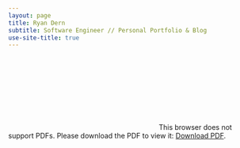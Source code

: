 ```yaml
---
layout: page
title: Ryan Dern
subtitle: Software Engineer // Personal Portfolio & Blog
use-site-title: true
---
```


<object data="http://RMDern.github.io/RyanDernResume.pdf" type="application/pdf" width="700px" height="700px">
    <embed src="http://RMDern.github.io/RyanDernResume.pdf">
        This browser does not support PDFs. Please download the PDF to view it: <a href="http:/RMDern.github.io/RyanDernResume.pdf">Download PDF</a>.</p>
    </embed>
</object>

